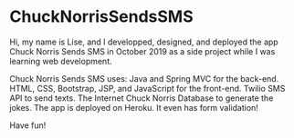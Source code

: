 # ChuckNorrisSendsSMS
Hi, my name is Lise, and I developped, designed, and deployed the app Chuck Norris Sends SMS in October 2019 as a side project while I was learning web development.

Chuck Norris Sends SMS uses:
Java and Spring MVC for the back-end.
HTML, CSS, Bootstrap, JSP, and JavaScript for the front-end.
Twilio SMS API to send texts.
The Internet Chuck Norris Database to generate the jokes.
The app is deployed on Heroku.
It even has form validation!

Have fun!
